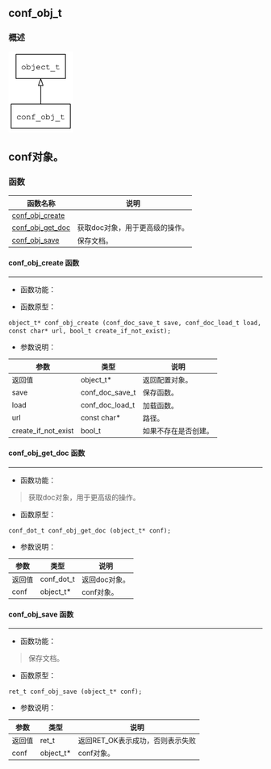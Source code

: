 ## conf\_obj\_t
### 概述
![image](images/conf_obj_t_0.png)

conf对象。
----------------------------------
### 函数
<p id="conf_obj_t_methods">

| 函数名称 | 说明 | 
| -------- | ------------ | 
| <a href="#conf_obj_t_conf_obj_create">conf\_obj\_create</a> |  |
| <a href="#conf_obj_t_conf_obj_get_doc">conf\_obj\_get\_doc</a> | 获取doc对象，用于更高级的操作。 |
| <a href="#conf_obj_t_conf_obj_save">conf\_obj\_save</a> | 保存文档。 |
#### conf\_obj\_create 函数
-----------------------

* 函数功能：

> <p id="conf_obj_t_conf_obj_create">

* 函数原型：

```
object_t* conf_obj_create (conf_doc_save_t save, conf_doc_load_t load, const char* url, bool_t create_if_not_exist);
```

* 参数说明：

| 参数 | 类型 | 说明 |
| -------- | ----- | --------- |
| 返回值 | object\_t* | 返回配置对象。 |
| save | conf\_doc\_save\_t | 保存函数。 |
| load | conf\_doc\_load\_t | 加载函数。 |
| url | const char* | 路径。 |
| create\_if\_not\_exist | bool\_t | 如果不存在是否创建。 |
#### conf\_obj\_get\_doc 函数
-----------------------

* 函数功能：

> <p id="conf_obj_t_conf_obj_get_doc">获取doc对象，用于更高级的操作。

* 函数原型：

```
conf_dot_t conf_obj_get_doc (object_t* conf);
```

* 参数说明：

| 参数 | 类型 | 说明 |
| -------- | ----- | --------- |
| 返回值 | conf\_dot\_t | 返回doc对象。 |
| conf | object\_t* | conf对象。 |
#### conf\_obj\_save 函数
-----------------------

* 函数功能：

> <p id="conf_obj_t_conf_obj_save">保存文档。

* 函数原型：

```
ret_t conf_obj_save (object_t* conf);
```

* 参数说明：

| 参数 | 类型 | 说明 |
| -------- | ----- | --------- |
| 返回值 | ret\_t | 返回RET\_OK表示成功，否则表示失败 |
| conf | object\_t* | conf对象。 |
